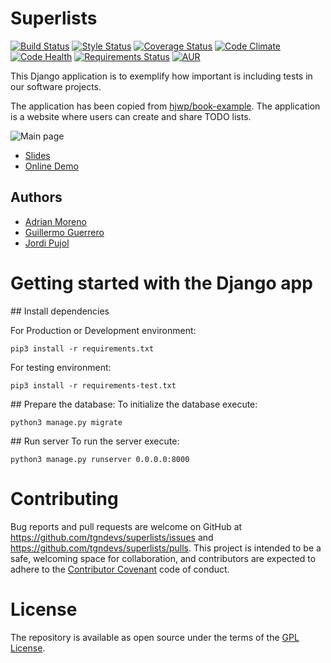 # Superlists


[![Build Status](https://travis-ci.org/tgndevs/superlists.svg?branch=master)](https://travis-ci.org/tgndevs/superlists)
[![Style Status](https://app.snap-ci.com/tgndevs/superlists/branch/master/build_image)](https://app.snap-ci.com/tgndevs/superlists/branch/master)
[![Coverage Status](https://coveralls.io/repos/github/tgndevs/superlists/badge.svg?branch=master)](https://coveralls.io/github/tgndevs/superlists?branch=master)
[![Code Climate](https://codeclimate.com/github/tgndevs/superlists/badges/gpa.svg)](https://codeclimate.com/github/tgndevs/superlists)
[![Code Health](https://landscape.io/github/tgndevs/superlists/master/landscape.svg?style=flat)](https://landscape.io/github/tgndevs/superlists/master)
[![Requirements Status](https://requires.io/github/tgndevs/superlists/requirements.svg?branch=master)](https://requires.io/github/tgndevs/superlists/requirements/?branch=master)
[![AUR](https://img.shields.io/aur/license/yaourt.svg)]()

This Django application is to exemplify how important is including tests in our software projects.

The application has been copied from [hjwp/book-example](https://github.com/hjwp/book-example). The application is a website where users can create and share TODO lists.

![Main page](https://raw.githubusercontent.com/tgndevs/superlists/master/main.png)

- [Slides](https://tgndevs.github.io/superlists)
- [Online Demo](https://superlists-tgndevs.herokuapp.com)

## Authors

* [Adrian Moreno](https://github.com/adrianmo)
* [Guillermo Guerrero](http://github.com/ryanfox1985)
* [Jordi Pujol](https://github.com/jpahullo)


# Getting started with the Django app

## Install dependencies

For Production or Development environment:
```
pip3 install -r requirements.txt
```

For testing environment:
```
pip3 install -r requirements-test.txt
```

## Prepare the database:
To initialize the database execute:
```
python3 manage.py migrate
```

## Run server
To run the server execute:
```
python3 manage.py runserver 0.0.0.0:8000
```

# Contributing

Bug reports and pull requests are welcome on GitHub at https://github.com/tgndevs/superlists/issues and https://github.com/tgndevs/superlists/pulls. This project is intended to be a safe, welcoming space for collaboration, and contributors are expected to adhere to the [Contributor Covenant](http://contributor-covenant.org) code of conduct.


# License

The repository is available as open source under the terms of the [GPL License](https://opensource.org/licenses/GPL-2.0).
